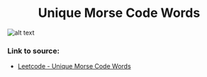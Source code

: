 <h1 align="center">Unique Morse Code Words</h1>

![alt text](https://images2.imgbox.com/e5/b4/Z4Zm4FJn_o.png?raw=true)

### Link to source: 
- <a href="https://leetcode.com/problems/unique-morse-code-words/">Leetcode - Unique Morse Code Words</a>

